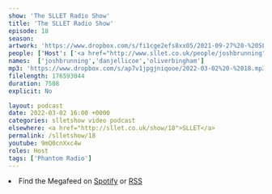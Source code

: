 ```yaml
---
show: 'The SLLET Radio Show'
title: 'The SLLET Radio Show'
episode: 18
season: 
artwork: 'https://www.dropbox.com/s/fi1cge2efs8xx05/2021-09-27%20-%20SLLET%20radio%20square.png?raw=1'
people: ['Host': ['<a href="http://www.sllet.co.uk/people/joshbrunning">Josh Brunning</a>','<a href="http://www.sllet.co.uk/people/danjellicoe">Dan Jellicoe</a>'],'Guests':'<a href="http://www.sllet.co.uk/people/oliverbingham">Oliver Bingham</a>']
names:  ['joshbrunning','danjellicoe','oliverbingham']
mp3: 'https://www.dropbox.com/s/ap7v1jpgjniqooe/2022-03-02%20-%2018.mp3?raw=1'
filelength: 176593044
duration: 7508
explicit: No

layout: podcast
date: 2022-03-02 16:00 +0000
categories: slletshow video podcast
elsewhere: <a href="http://sllet.co.uk/show/18">SLLET</a>
permalink: /slletshow/18
youtube: 9mQ0cnXxc4w
roles: Host
tags: ['Phantom Radio']
---
```


<li>Find the Megafeed on <a href="https://open.spotify.com/show/1WGc6YCF3UfAL7E62gHLAS?si=eff5901deb8d498e">Spotify</a> or <a href="https://anchor.fm/s/849e58ac/podcast/rss">RSS</a></li>
